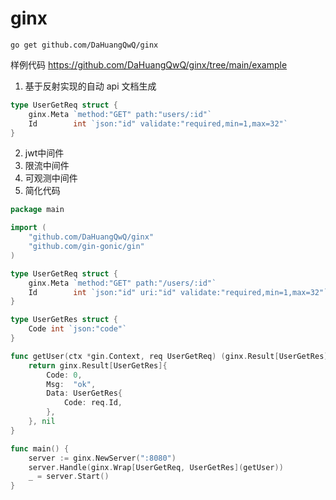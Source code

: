 # ginx

```shell
go get github.com/DaHuangQwQ/ginx
```
样例代码
https://github.com/DaHuangQwQ/ginx/tree/main/example
1. 基于反射实现的自动 api 文档生成
```go
type UserGetReq struct {
	ginx.Meta `method:"GET" path:"users/:id"`
	Id        int `json:"id" validate:"required,min=1,max=32"`
}
```
2. jwt中间件
3. 限流中间件
4. 可观测中间件
5. 简化代码

```go
package main

import (
	"github.com/DaHuangQwQ/ginx"
	"github.com/gin-gonic/gin"
)

type UserGetReq struct {
	ginx.Meta `method:"GET" path:"/users/:id"`
	Id        int `json:"id" uri:"id" validate:"required,min=1,max=32"`
}

type UserGetRes struct {
	Code int `json:"code"`
}

func getUser(ctx *gin.Context, req UserGetReq) (ginx.Result[UserGetRes], error) {
	return ginx.Result[UserGetRes]{
		Code: 0,
		Msg:  "ok",
		Data: UserGetRes{
			Code: req.Id,
		},
	}, nil
}

func main() {
	server := ginx.NewServer(":8080")
	server.Handle(ginx.Wrap[UserGetReq, UserGetRes](getUser))
	_ = server.Start()
}

```